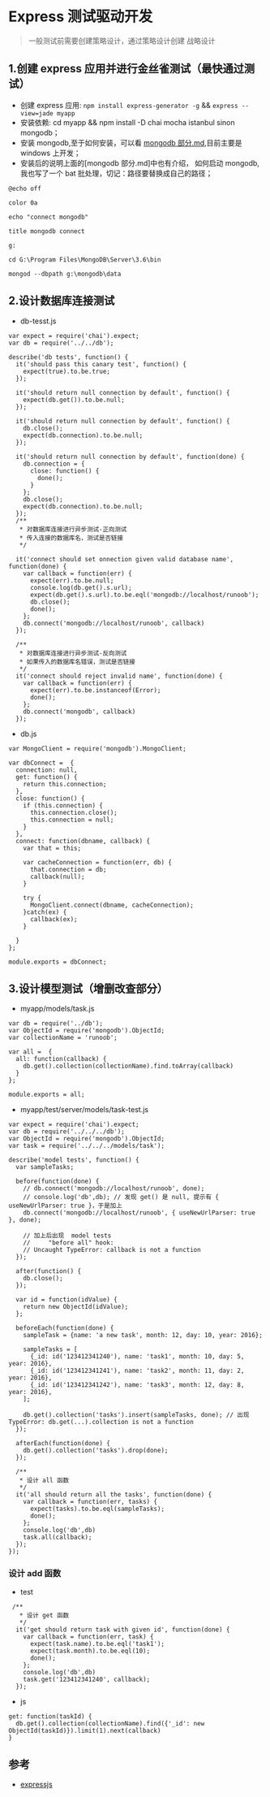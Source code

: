 # Express 测试驱动开发


>一般测试前需要创建策略设计，通过策略设计创建 战略设计  


## 1.创建 express 应用并进行金丝雀测试（最快通过测试）
- 创建 express 应用: `npm install express-generator -g` && `express --view=jade myapp`
- 安装依赖: cd myapp && npm install -D chai mocha istanbul sinon mongodb；
- 安装 mongodb,至于如何安装，可以看 [mongodb 部分.md](https://github.com/fairyly/mynodejs/blob/gh-pages/mongodb%20%E9%83%A8%E5%88%86.md),目前主要是 windows 上开发；
- 安装后的说明上面的[mongodb 部分.md]中也有介绍， 如何启动 mongodb,我也写了一个 bat 批处理，切记：路径要替换成自己的路径；
```
@echo off
    
color 0a 
    
echo "connect mongodb"
    
title mongodb connect
    
g: 
    
cd G:\Program Files\MongoDB\Server\3.6\bin 
    
mongod --dbpath g:\mongodb\data
```


## 2.设计数据库连接测试

- db-tesst.js

```
var expect = require('chai').expect;
var db = require('../../db');

describe('db tests', function() {
  it('should pass this canary test', function() {
    expect(true).to.be.true;
  });

  it('should return null connection by default', function() {
    expect(db.get()).to.be.null;
  });

  it('should return null connection by default', function() {
    db.close();
    expect(db.connection).to.be.null;
  });

  it('should return null connection by default', function(done) {
    db.connection = {
      close: function() {
        done();
      }
    };
    db.close();
    expect(db.connection).to.be.null;
  });
  /**
   * 对数据库连接进行异步测试-正向测试
   * 传入连接的数据库名，测试是否链接
   */

  it('connect should set onnection given valid database name', function(done) {
    var callback = function(err) {
      expect(err).to.be.null;
      console.log(db.get().s.url);
      expect(db.get().s.url).to.be.eql('mongodb://localhost/runoob');
      db.close();
      done();
    };
    db.connect('mongodb://localhost/runoob', callback)
  });

  /**
   * 对数据库连接进行异步测试-反向测试
   * 如果传入的数据库名错误，测试是否链接
   */
  it('connect should reject invalid name', function(done) {
    var callback = function(err) {
      expect(err).to.be.instanceof(Error);
      done();
    };
    db.connect('mongodb', callback)
  });
```

- db.js 

```
var MongoClient = require('mongodb').MongoClient;

var dbConnect =  {
  connection: null,
  get: function() {
    return this.connection;
  },
  close: function() {
    if (this.connection) {
      this.connection.close();
      this.connection = null;
    }
  },
  connect: function(dbname, callback) {
    var that = this;

    var cacheConnection = function(err, db) {
      that.connection = db;
      callback(null);
    }

    try {
      MongoClient.connect(dbname, cacheConnection);
    }catch(ex) {
      callback(ex);
    }

  }
};

module.exports = dbConnect;
```

## 3.设计模型测试（增删改查部分）

- myapp/models/task.js
```
var db = require('../db');
var ObjectId = require('mongodb').ObjectId;
var collectionName = 'runoob';

var all =  {
  all: function(callback) {
    db.get().collection(collectionName).find.toArray(callback)
  }
};

module.exports = all;
```
-  myapp/test/server/models/task-test.js
```
var expect = require('chai').expect;
var db = require('../../../db');
var ObjectId = require('mongodb').ObjectId;
var task = require('../../../models/task');

describe('model tests', function() {
  var sampleTasks;

  before(function(done) {
    // db.connect('mongodb://localhost/runoob', done);
    // console.log('db',db); // 发现 get() 是 null, 提示有 { useNewUrlParser: true }，于是加上
    db.connect('mongodb://localhost/runoob', { useNewUrlParser: true }, done);

    // 加上后出现  model tests
    //     "before all" hook:
    // Uncaught TypeError: callback is not a function
  });

  after(function() {
    db.close();
  });

  var id = function(idValue) {
    return new ObjectId(idValue);
  };

  beforeEach(function(done) {
    sampleTask = {name: 'a new task', month: 12, day: 10, year: 2016};

    sampleTasks = [
      {_id: id('123412341240'), name: 'task1', month: 10, day: 5, year: 2016},
      {_id: id('123412341241'), name: 'task2', month: 11, day: 2, year: 2016},
      {_id: id('123412341242'), name: 'task3', month: 12, day: 8, year: 2016},
    ];

    db.get().collection('tasks').insert(sampleTasks, done); // 出现 TypeError: db.get(...).collection is not a function
  });

  afterEach(function(done) {
    db.get().collection('tasks').drop(done);
  });

  /**
   * 设计 all 函数
   */
  it('all should return all the tasks', function(done) {
    var callback = function(err, tasks) {
      expect(tasks).to.be.eql(sampleTasks);
      done();
    };
    console.log('db',db)
    task.all(callback);
  });
});

```

### 设计 add 函数



- test

```
 /**
   * 设计 get 函数
   */
  it('get should return task with given id', function(done) {
    var callback = function(err, task) {
      expect(task.name).to.be.eql('task1');
      expect(task.month).to.be.eql(10);
      done();
    };
    console.log('db',db)
    task.get('123412341240', callback);
  });
```

- js

```
get: function(taskId) {
  db.get().collection(collectionName).find({'_id': new ObjectId(taskId)}).limit(1).next(callback)
}
```

## 参考
- [expressjs](http://www.expressjs.com.cn/starter/generator.html)